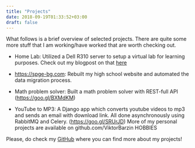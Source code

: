 ```yaml
---
title: "Projects"
date: 2018-09-19T01:33:52+03:00
draft: false
---
```


What follows is a brief overview of selected projects. There are quite some more stuff that I am working/have worked that are worth checking out.

- Home Lab: Utilized a Dell R310 server to setup a virtual lab for learning purposes. Check out my blogpost on that [here](/blog/03-a-walk-down-infrastructure-lane/)

- https://spge-bg.com:  Rebuilt my high school website and automated the data migration process.

- Math problem solver: Built a math problem solver with REST-full API (https://goo.gl/BXMdKM)

- YouTube to MP3: A Django app which converts youtube videos to mp3 and sends an email with download link. All done asynchronously using RabbitMQ and Celery. (https://goo.gl/SRUrJD)
More of my personal projects are available on github.com/ViktorBarzin
HOBBIES

Please, do check my [GitHub](https://github.com/ViktorBarzin) where you can find more about my projects!
